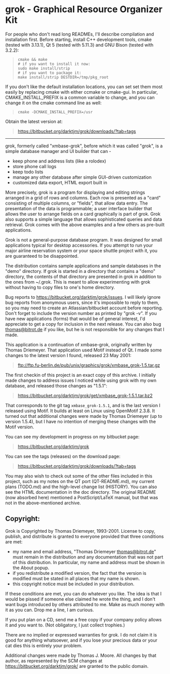 grok - Graphical Resource Organizer Kit
=======================================

For people who don't read long READMEs, I'll describe compilation and
installation first.  Before starting, install C++ development tools,
cmake (tested with 3.13.1), Qt 5 (tested with 5.11.3) and GNU Bison
(tested with 3.2.2):

>     cmake && make
>     # if you want to install it now:
>     sudo make install/strip
>     # if you want to package it:
>     make install/strip DESTDIR=/tmp/pkg_root

If you don't like the default installation locations, you can set set
them most easily by replacing cmake with either ccmake or cmake-gui.
In particular, CMAKE_INSTALL_PREFIX is a common variable to change,
and you can change it on the cmake command line as well:

>     cmake -DCMAKE_INSTALL_PREFIX=/usr

Obtain the latest version at:

> <https://bitbucket.org/darktjm/grok/downloads/?tab=tags>

---------------------------------------

grok, formerly called "xmbase-grok", before which it was called
"grok", is a simple database manager and UI builder that can -

  *  keep phone and address lists (like a rolodex)
  *  store phone call logs
  *  keep todo lists
  *  manage any other database after simple GUI-driven customization
  *  customized data export, HTML export built in

More precisely, grok is a program for displaying and editing strings
arranged in a grid of rows and columns. Each row is presented as a "card"
consisting of multiple columns, or "fields", that allow data entry. The
presentation of the data is programmable; a user interface builder that
allows the user to arrange fields on a card graphically is part of grok.
Grok also supports a simple language that allows sophisticated queries
and data retrieval. Grok comes with the above examples and a few others
as pre-built applications.

Grok is not a general-purpose database program. It was designed for small
applications typical for desktop accessories. If you attempt to run your
major airline reservation system or your space shuttle project with it,
you are guaranteed to be disappointed.

The distribution contains sample applications and sample databases in the
"demo" directory. If grok is started in a directory that contains a
"demo" directory, the contents of that directory are presented in grok
in addition to the ones from ~/.grok. This is meant to allow experimenting
with grok without having to copy files to one's home directory.

Bug reports to <https://bitbucket.org/darktjm/grok/issues>.  I will
likely ignore bug reports from anonymous users, since it's impossible
to reply to them, so you may need to create an Atlassian/bitbucket
account before reporting.  Don't forget to include the version number
as printed by "grok -v". If you have new applications (forms) that
would be of general interest, I'd appreciate to get a copy for
inclusion in the next release.  You can also bug thomas@bitrot.de if
you like, but he is not responsible for any changes that I made.

This application is a continuation of xmbase-grok, originally written
by Thomas Driemeyer.  That application used Motif instead of Qt.  I
made some changes to the latest version I found, released 23 May 2001:

>   <ftp://ftp.fu-berlin.de/pub/unix/graphics/grok/xmbase_grok-1.5.tar.gz>

The first checkin of this project is an exact copy of this archive.  I
initially made changes to address issues I noticed while using grok
with my own database, and released those changes as "1.5.1":

> <https://bitbucket.org/darktjm/grok/get/xmbase_grok-1.5.1.tar.bz2>

That corresponds to the git tag `xmbase_grok-1.5.1`, and is the last
version I released using Motif.  It builds at least on Linux using
OpenMotif 2.3.8.  It turned out that additional changes were made by
Thomas Driemeyer (up to version 1.5.4), but I have no intention of
merging these changes with the Motif version.

You can see my development in progress on my bitbucket page:

> <https://bitbucket.org/darktjm/grok>

You can see the tags (releases) on the download page:

> <https://bitbucket.org/darktjm/grok/downloads/?tab=tags>

You may also wish to check out some of the other files included in
this project, such as my notes on the QT port (QT-README.md), my
current plans (TODO.md) and the high-level change list (HISTORY).
You can also see the HTML documentation in the doc directory.  The
original README (now absorbed here) mentioned a PostScript/LaTeX
manual, but that was not in the above-mentioned archive.

Copyright:
---------

Grok is Copyrighted by Thomas Driemeyer, 1993-2001. License
to copy, publish, and distribute is granted to everyone provided that
three conditions are met:

- my name and email address, "Thomas Driemeyer <thomas@bitrot.de>"
  must remain in the distribution and any documentation that was not
  part of this distribution. In particular, my name and address must
  be shown in the About popup.
- if you redistribute a modified version, the fact that the version
  is modified must be stated in all places that my name is shown.
- this copyright notice must be included in your distribution.

If these conditions are met, you can do whatever you like. The idea is
that I would be pissed if someone else claimed he wrote the thing, and
I don't want bugs introduced by others attributed to me. Make as much
money with it as you can. Drop me a line, I am curious.

If you put plan on a CD, send me a free copy if your company policy
allows it and you want to. (Not obligatory, I just collect trophies.)

There are no implied or expressed warranties for grok. I do not claim it
is good for anything whatsoever, and if you lose your precious data or
your cat dies this is entirely your problem.

Additional changes were made by Thomas J. Moore.  All changes by that
author, as represented by the SCM changes at
<https://bitbucket.org/darktjm/grok/> are granted to the public
domain.
